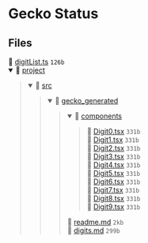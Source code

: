 # Gecko Status

## Files

<div>📄 <a href="digitList.ts">digitList.ts</a> <code>126b</code></div>
<details open>
  <summary>📁 <a href="project">project</a></summary>
  <blockquote>
  <details open>
      <summary>📁 <a href="project/src">src</a></summary>
      <blockquote>
      <details open>
          <summary>📁 <a href="project/src/gecko_generated">gecko_generated</a></summary>
          <blockquote>
          <details open>
              <summary>📁 <a href="project/src/gecko_generated/components">components</a></summary>
              <blockquote>
              <div>📄 <a href="project/src/gecko_generated/components/Digit0.tsx">Digit0.tsx</a> <code>331b</code></div>
              <div>📄 <a href="project/src/gecko_generated/components/Digit1.tsx">Digit1.tsx</a> <code>331b</code></div>
              <div>📄 <a href="project/src/gecko_generated/components/Digit2.tsx">Digit2.tsx</a> <code>331b</code></div>
              <div>📄 <a href="project/src/gecko_generated/components/Digit3.tsx">Digit3.tsx</a> <code>331b</code></div>
              <div>📄 <a href="project/src/gecko_generated/components/Digit4.tsx">Digit4.tsx</a> <code>331b</code></div>
              <div>📄 <a href="project/src/gecko_generated/components/Digit5.tsx">Digit5.tsx</a> <code>331b</code></div>
              <div>📄 <a href="project/src/gecko_generated/components/Digit6.tsx">Digit6.tsx</a> <code>331b</code></div>
              <div>📄 <a href="project/src/gecko_generated/components/Digit7.tsx">Digit7.tsx</a> <code>331b</code></div>
              <div>📄 <a href="project/src/gecko_generated/components/Digit8.tsx">Digit8.tsx</a> <code>331b</code></div>
              <div>📄 <a href="project/src/gecko_generated/components/Digit9.tsx">Digit9.tsx</a> <code>331b</code></div>
              </blockquote>
            </details>
          <div>📄 <a href="project/src/gecko_generated/readme.md">readme.md</a> <code>2kb</code></div>
          <div>📄 <a href="project/src/gecko_generated/digits.md">digits.md</a> <code>299b</code></div>
          </blockquote>
        </details>
      </blockquote>
    </details>
  </blockquote>
</details>
